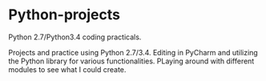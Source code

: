 # Python-projects
Python 2.7/Python3.4 coding practicals.

Projects and practice using Python 2.7/3.4.
Editing in PyCharm and utilizing the Python library for various functionalities.
PLaying around with different modules to see what I could create.

